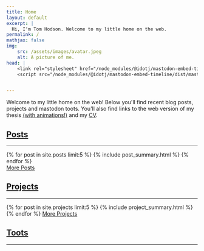 ```yaml
---
title: Home
layout: default
excerpt: |
  Hi, I'm Tom Hodson. Welcome to my little home on the web.
permalink: /
mathjax: false
img:
    src: /assets/images/avatar.jpeg
    alt: A picture of me.
head: |
    <link rel="stylesheet" href="/node_modules/@idotj/mastodon-embed-timeline/dist/mastodon-timeline.min.css">
    <script src="/node_modules/@idotj/mastodon-embed-timeline/dist/mastodon-timeline.umd.js"></script>


---
```

Welcome to my little home on the web! Below you'll find recent blog posts, projects and mastodon toots. You'll also find links to the web version of my thesis <a href = "/thesis/4_Amorphous_Kitaev_Model/4.2_AMK_Methods.html#:~:text=Figure 1:,on the torus.">(with animations!)</a> and my <a href="/cv/">CV</a>. 

<section class = "highlights">
<a href = "/blog/" class="heading"><h1 class = "highlights">Posts</h1></a>
<hr class="heading">
{% for post in site.posts limit:5 %}
{% include post_summary.html %}
{% endfor %}
<br>
<a href = "/blog/" class = "highlights-more">More Posts</a>
</section>

<section class = "highlights">
<a href = "/projects/" class = "heading"><h1 class = "highlights">Projects</h1></a>
<hr class="heading">
{% for post in site.projects limit:5 %}
{% include project_summary.html %}
{% endfor %}
<a href = "/projects/" class = "highlights-more">More Projects</a>
</section>

<section class = "highlights">
<a href = "https://tech.lgbt/@Tomhodson" class = "heading"><h1 class = "highlights">Toots</h1></a>
<hr class="heading">
<div id="mt-container" class="mt-container">
  <div class="mt-body" role="feed">
    <div class="mt-loading-spinner"></div>
  </div>
</div>
</section>

<script type="module">
const myTimeline = new MastodonTimeline.Init({
  instanceUrl: "https://tech.lgbt",
  timelineType: "profile",
  userId: "109290417826726461",
  profileName: "@TomHodson",
  maxNbPostFetch: "30",
  maxNbPostShow: "5",
  hideReblog: true,
  hideReplies: true,
  hideCounterBar: true,
  disableCarousel: true,
  btnReload: "",
  btnSeeMore: "",
});

</script>